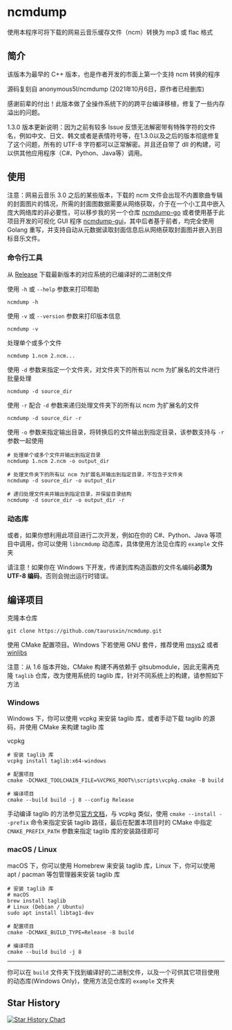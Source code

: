 # ncmdump

使用本程序可将下载的网易云音乐缓存文件（ncm）转换为 mp3 或 flac 格式

## 简介

该版本为最早的 C++ 版本，也是作者开发的市面上第一个支持 ncm 转换的程序

源码复刻自 anonymous5l/ncmdump (2021年10月6日，原作者已经删库)

感谢前辈的付出！此版本做了全操作系统下的的跨平台编译移植，修复了一些内存溢出的问题。

1.3.0 版本更新说明：因为之前有较多 Issue 反馈无法解密带有特殊字符的文件名，例如中文、日文、韩文或者是表情符号等，在1.3.0以及之后的版本彻底修复了这个问题，所有的 UTF-8 字符都可以正常解密。并且还自带了 dll 的构建，可以供其他应用程序（C#、Python、Java等）调用。

## 使用

注意：网易云音乐 3.0 之后的某些版本，下载的 ncm 文件会出现不内置歌曲专辑的封面图片的情况，所需的封面图数据需要从网络获取，介于在一个小工具中嵌入庞大网络库的非必要性，可以移步我的另一个仓库 [ncmdump-go](https://git.taurusxin.com/taurusxin/ncmdump-go) 或者使用基于此项目开发的可视化 GUI 程序 [ncmdump-gui](https://git.taurusxin.com/taurusxin/ncmdump-gui)，其中后者基于前者，均完全使用 Golang 重写，并支持自动从元数据读取封面信息后从网络获取封面图并嵌入到目标音乐文件。

### 命令行工具

从 [Release](https://github.com/taurusxin/ncmdump/releases) 下载最新版本的对应系统的已编译好的二进制文件

使用 `-h` 或 `--help` 参数来打印帮助

```shell
ncmdump -h
```

使用 `-v` 或 `--version` 参数来打印版本信息

```shell
ncmdump -v
```

处理单个或多个文件

```shell
ncmdump 1.ncm 2.ncm...
```

使用 `-d` 参数来指定一个文件夹，对文件夹下的所有以 ncm 为扩展名的文件进行批量处理

```shell
ncmdump -d source_dir
```

使用 `-r` 配合 `-d` 参数来递归处理文件夹下的所有以 ncm 为扩展名的文件

```shell
ncmdump -d source_dir -r
```

使用 `-o` 参数来指定输出目录，将转换后的文件输出到指定目录，该参数支持与 `-r` 参数一起使用

```shell
# 处理单个或多个文件并输出到指定目录
ncmdump 1.ncm 2.ncm -o output_dir

# 处理文件夹下的所有以 ncm 为扩展名并输出到指定目录，不包含子文件夹
ncmdump -d source_dir -o output_dir

# 递归处理文件夹并输出到指定目录，并保留目录结构
ncmdump -d source_dir -o output_dir -r
```

### 动态库

或者，如果你想利用此项目进行二次开发，例如在你的 C#、Python、Java 等项目中调用，你可以使用 `libncmdump` 动态库，具体使用方法见仓库的 `example` 文件夹

请注意！如果你在 Windows 下开发，传递到库构造函数的文件名编码**必须为 UTF-8 编码**，否则会抛出运行时错误。

## 编译项目

克隆本仓库

```shell
git clone https://github.com/taurusxin/ncmdump.git
```

使用 CMake 配置项目。Windows 下若使用 GNU 套件，推荐使用 [msys2](https://www.msys2.org/) 或者 [winlibs](https://winlibs.com/)

注意：从 1.6 版本开始，CMake 构建不再依赖于 gitsubmodule，因此无需再克隆 `taglib` 仓库，改为使用系统的 taglib 库，针对不同系统上的构建，请参照如下方法

### Windows

Windows 下，你可以使用 vcpkg 来安装 taglib 库，或者手动下载 taglib 的源码，并使用 CMake 来构建 taglib 库

vcpkg

```shell
# 安装 taglib 库
vcpkg install taglib:x64-windows

# 配置项目
cmake -DCMAKE_TOOLCHAIN_FILE=%VCPKG_ROOT%\scripts\vcpkg.cmake -B build

# 编译项目
cmake --build build -j 8 --config Release
```

手动编译 taglib 的方法参见[官方文档](https://github.com/taglib/taglib/blob/master/INSTALL.md#building-taglib)，与 vcpkg 类似，使用 `cmake --install --prefix` 命令来指定安装 taglib 路径，最后在配置本项目时的 CMake 中指定 `CMAKE_PREFIX_PATH` 参数来指定 taglib 库的安装路径即可

### macOS / Linux

macOS 下，你可以使用 Homebrew 来安装 taglib 库，Linux 下，你可以使用 apt / pacman 等包管理器来安装 taglib 库

```shell
# 安装 taglib 库
# macOS
brew install taglib
# Linux (Debian / Ubuntu)
sudo apt install libtag1-dev

# 配置项目
cmake -DCMAKE_BUILD_TYPE=Release -B build

# 编译项目
cmake --build build -j 8
```

---

你可以在 `build` 文件夹下找到编译好的二进制文件，以及一个可供其它项目使用的动态库(Windows Only)，使用方法见仓库的 `example` 文件夹

## Star History

[![Star History Chart](https://api.star-history.com/svg?repos=taurusxin/ncmdump&type=Date)](https://star-history.com/#taurusxin/ncmdump&Date)

